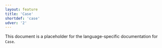 ```yaml
---
layout: feature
title: 'Case'
shortdef: 'case'
udver: '2'
---
```


This document is a placeholder for the language-specific documentation
for `Case`.
